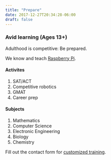 ```yaml
---
title: "Prepare"
date: 2017-12-27T20:34:28-06:00
draft: false
---
```


### Avid learning (Ages 13+)

Adulthood is competitive: Be prepared.

We know and teach [Raspberry Pi](https://www.raspberrypi.org/).

#### Activites

1. SAT/ACT
1. Competitive robotics
1. GMAT
1. Career prep 

#### Subjects

1. Mathematics
1. Computer Science
1. Electronic Engineering
1. Biology
1. Chemistry

Fill out the contact form for [customized training](/). 
